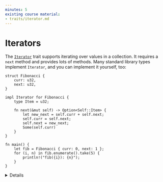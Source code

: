 ```yaml
---
minutes: 5
existing course material:
- traits/iterator.md
---
```


<!-- NOTES:
The Iterator trait and basic usage
-->
# Iterators

The [`Iterator`][1] trait supports iterating over values in a collection. It
requires a `next` method and provides lots of methods. Many standard library types
implement `Iterator`, and you can implement it yourself, too:

```rust,editable
struct Fibonacci {
    curr: u32,
    next: u32,
}

impl Iterator for Fibonacci {
    type Item = u32;

    fn next(&mut self) -> Option<Self::Item> {
        let new_next = self.curr + self.next;
        self.curr = self.next;
        self.next = new_next;
        Some(self.curr)
    }
}

fn main() {
    let fib = Fibonacci { curr: 0, next: 1 };
    for (i, n) in fib.enumerate().take(5) {
        println!("fib({i}): {n}");
    }
}
```

<details>

* The `Iterator` trait implements many common functional programming operations over collections
  (e.g. `map`, `filter`, `reduce`, etc). This is the trait where you can find all the documentation
  about them. In Rust these functions should produce the code as efficient as equivalent imperative
  implementations.

* `IntoIterator` is the trait that makes for loops work. It is implemented by collection types such as
  `Vec<T>` and references to them such as `&Vec<T>` and `&[T]`. Ranges also implement it. This is why
  you can iterate over a vector with `for i in some_vec { .. }` but
  `some_vec.next()` doesn't exist.

</details>

[1]: https://doc.rust-lang.org/std/iter/trait.Iterator.html
